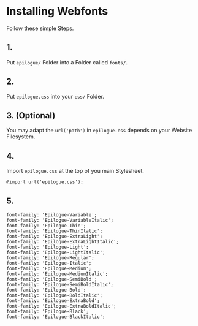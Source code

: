 # Installing Webfonts
Follow these simple Steps.

## 1.
Put `epilogue/` Folder into a Folder called `fonts/`.

## 2.
Put `epilogue.css` into your `css/` Folder.

## 3. (Optional)
You may adapt the `url('path')` in `epilogue.css` depends on your Website Filesystem.

## 4.
Import `epilogue.css` at the top of you main Stylesheet.

```
@import url('epilogue.css');
```

## 5.


```
font-family: 'Epilogue-Variable';
font-family: 'Epilogue-VariableItalic';
font-family: 'Epilogue-Thin';
font-family: 'Epilogue-ThinItalic';
font-family: 'Epilogue-ExtraLight';
font-family: 'Epilogue-ExtraLightItalic';
font-family: 'Epilogue-Light';
font-family: 'Epilogue-LightItalic';
font-family: 'Epilogue-Regular';
font-family: 'Epilogue-Italic';
font-family: 'Epilogue-Medium';
font-family: 'Epilogue-MediumItalic';
font-family: 'Epilogue-SemiBold';
font-family: 'Epilogue-SemiBoldItalic';
font-family: 'Epilogue-Bold';
font-family: 'Epilogue-BoldItalic';
font-family: 'Epilogue-ExtraBold';
font-family: 'Epilogue-ExtraBoldItalic';
font-family: 'Epilogue-Black';
font-family: 'Epilogue-BlackItalic';
```

